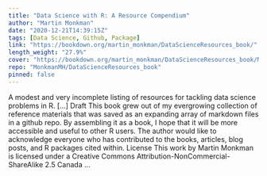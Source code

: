 ```yaml
---
title: "Data Science with R: A Resource Compendium"
author: "Martin Monkman"
date: "2020-12-21T14:39:15Z"
tags: [Data Science, Github, Package]
link: "https://bookdown.org/martin_monkman/DataScienceResources_book/"
length_weight: "27.9%"
cover: "https://bookdown.org/martin_monkman/DataScienceResources_book/Moralia_in_Job_MS_dragonslayer.jpg"
repo: "MonkmanMH/DataScienceResources_book"
pinned: false
---
```


A modest and very incomplete listing of resources for tackling data science problems in R. [...] Draft This book grew out of my evergrowing collection of reference materials that was saved as an expanding array of markdown files in a github repo. By assembling it as a book, I hope that it will be more accessible and useful to other R users. The author would like to acknowledge everyone who has contributed to the books, articles, blog posts, and R packages cited within. License This work by Martin Monkman is licensed under a Creative Commons Attribution-NonCommercial-ShareAlike 2.5 Canada ...
